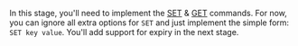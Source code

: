 In this stage, you'll need to implement the [SET](https://redis.io/commands/set) &
[GET](https://redis.io/commands/get) commands. For now, you can ignore all extra
options for `SET` and just implement the simple form: `SET key value`. You'll add support
for expiry in the next stage.
